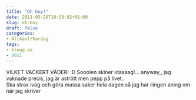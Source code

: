 ```yaml
---
title: "Oh boy!"
date: 2011-05-20T10:50:02+01:00
slug: oh-boy
draft: false
categories:
- Allmänt/Vardag
tags:
- blogg.se
- 2011
---
```

VILKET VACKERT VÄDER! :D Sooolen skiner idaaaag!... anyway,, jag vaknade precis, jag är astrött men pepp på livet..  
Ska strax iväg och göra massa saker hela dagen så jag har iiingen aning om när jag skriver